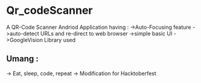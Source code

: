 # Qr_codeScanner
A QR-Code Scanner Andriod Application having : 
->Auto-Focusing feature
->auto-detect URLs and re-direct to web browser
->simple basic UI
->GoogleVision Library used

## Umang :
 -> Eat, sleep, code, repeat
 -> Modification for Hacktoberfest
